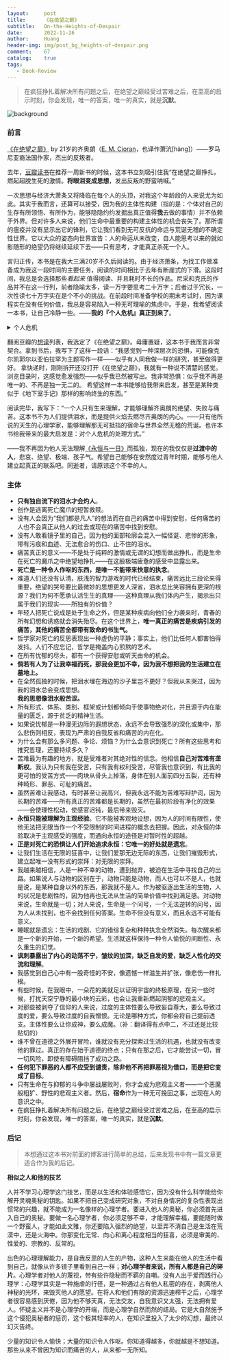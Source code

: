 ```yaml
---
layout:     post
title:      《在绝望之巅》
subtitle:   On-the-Heights-of-Despair
date:       2022-11-26
author:     Huang
header-img: img/post_bg_heights-of-despair.png
comment:    67
catalog:    true
tags:
   - Book-Review
---
```


> 在疯狂挣扎着解决所有问题之后，在绝望之巅经受过苦难之后，在至高的启示时刻，你会发现，唯一的答案，唯一的真实，就是**沉默**。

![background](https://huang-feiyu.github.io/img/post_bg_heights-of-despair.png)

### 前言

[《在绝望之巅》](https://book.douban.com/subject/35900190/) by 21岁的齐奥朗（[E. M. Cioran](https://en.wikipedia.org/wiki/Emil_Cioran)，也译作萧沆[hàng]）——罗马尼亚裔法国作家，杰出的反叛者。

去年，[豆瓣读书](https://www.douban.com/people/113894409)在推荐一周新书的时候，这本书立刻吸引住我“在绝望之巅挣扎，燃起超脱生死的激情。<b>将眼泪变成思想</b>，发出反叛的野蛮呐喊。”

一次思想与经济大萧条又将降临在每个人的头顶，对我这个年龄段的人来说尤为如此。其实于我而言，还算可以接受，因为我的主体性构建（指的是：个体对自己的生存有所领悟、有所作为，能够隐隐约约发掘出真正值得**我**去做的事情）并不依赖于外界。但对许多人来说，他们生命中最重要的构建主体性的机会丧失了。那所谓的瘟疫并没有显示出它的锋利，它让我们看到无可反抗的命运与荒诞无稽的不确定性世界。它以大众的姿态向世界宣告：人的命运从未改变，自人能思考以来的就如影随形的绝望仍将继续延续下去——只有思考，才能真正杀死一个人。

言归正传，本书是在我大三满20岁不久后阅读的。由于经济萧条，为找工作做准备成为我这一段时间的主要任务，阅读的时间相比于去年有断崖式的下滑。这段时间，我总是会选择那些*看起来* 值得阅读、并且耗时不长的作品。尼采和克氏的作品并不在这一行列，前者隐喻太多，读一万字要思考二十万字；后者过于冗长，一次性读七十万字实在是个不小的挑战。在前段时间准备学校的期末考试时，因为课程实在没有任何价值，我总是容易陷入一种无可理喻的焦虑中。于是，我希望阅读一本书，让自己冷静一些。——**我的『个人危机』真正到来了**。

<details><summary>个人危机</summary>从痛苦的自我中创造一个角色：<li>歌德写作《少年维特之烦恼》</li><li>陀思妥耶夫斯基的英雄瞬间与《地下室手记》</li><li>克尔凯郭尔写作《诱惑者日记》</li><li>齐奥朗写作《在绝望之巅》</li></details>

翻阅豆瓣的[想读](https://book.douban.com/mine?status=wish)列表，我选定了《在绝望之巅》。毋庸置疑，这本书于我而言非常契合。拿到书后，我写下了这样一段话：“我感觉到一种深层次的恐惧，可能像克尔凯郭尔以亚伯拉罕为主题写作一样——似乎有人同我做一样的研究，甚至做得更好。 拿快递时，刚刚拆开还没打开《在绝望之巅》，我就有一种说不清楚的感觉。浏览目录时，这感觉愈发强烈——似乎我已然被写出。我非常恐惧：似乎我不再是唯一的、不再是独一无二的。 希望这样一本书能够给我带来启发，甚至是某种类似于《地下室手记》那样的影响终生的东西。”

阅读完毕，我写下：“一个人只有生来理解，才能够理解齐奥朗的绝望、失败与痛苦。这本书不为人们提供泪水，而是提供火焰去燃尽齐奥朗的内心。——只有他所说的天生的心理学家，能够理解那无可抵挡的宿命与世界全然无稽的荒诞。也许本书给我带来的最大启发是：对个人危机的处理方式。”

——我不再因为他人无法理解[《永恒与一日》](https://movie.douban.com/subject/1293455/)而孤独，现在的我仅仅是**过渡中的人**，悲哀、绝望、极端、孩子气。希望自己能够在安然度过青年时期，能够与他人建立起真正的联系吧。同逝者，请原谅这个不幸的人。

### 主体

* **只有独自流下的泪水才会灼人**。
* 创作是逃离死亡魔爪的短暂救赎。
* 没有人会因为“我们都是凡人”的想法而在自己的痛苦中得到安慰，任何痛苦的人也不会真正从他人的过去或现在的痛苦中找到安慰。
* 没有人敢看镜子里的自己，因为他的面部轮廓会混入一幅怪诞、悲惨的形象，带有污痕和血迹、无法愈合的伤口、止不住的泪水。
* 痛苦真正的意义——不是处于纯粹的激情或无谓的幻想而做出挣扎，而是生命在死亡的魔爪之中绝望地挣扎——在这股极端疲惫的感受中显露出来。
* **死亡是一种令人作呕的东西，是唯一不能带来快意的执念**。
* 难道人们还没有认清，肤浅的智力游戏的时代已经结束，痛苦远比三段论来得重要，绝望的哭号要比最微妙的思想更发人深省，泪水总比笑容拥有更深的根源？我们为何不愿承认活生生的真理——这种真理从我们体内产生，揭示出只属于我们的现实——所独有的价值？
* 年轻人把死亡说成是处于生命之外，但是某种疾病向他们全力袭来时，青春的所有幻想和诱惑就会消失殆尽。在这个世界上，**唯一真正的痛苦是疾病引发的痛苦，其他的痛苦全都带有致命的书生气。**
* 哲学家对死亡的反思表现出一种虚伪的平静；事实上，他们比任何人都害怕得发抖。人们不应忘记，哲学是掩盖内心煎熬的艺术。
* 在所有忧郁的尽头，都有一个获得安慰或听天由命的机会。
* **倘若有人为了让我幸福而死，那我会更加不幸，因为我不想把我的生活建立在墓地上。**
* 在全然孤独的时候，把泪水埋在海边的沙子里岂不更好？但我从未哭过，因为我的泪水总会变成思想。<br/>**我的思想像泪水般苦涩。**
* 所有形式、体系、类别、框架或计划都倾向于使事物绝对化，并且源于内在能量的匮乏，源于贫乏的精神生活。
* 如果说忧郁是一种漫无边际的遐想状态，永远不会导致强烈的深化或集中，那么悲伤则相反，表现为严肃的自我反省和痛苦的内在化。
* 为什么会有那么多问题、争论、烦恼？为什么会意识到死亡？所有这些思考和推究哲理，还要持续多久？
* 苦难最为有趣的地方，就是受难者对其绝对性的信念。他相信**自己对苦难有垄断权**。我认为只有我在受苦，只有我有权利受苦，尽管我也意识到，有比我的更可怕的受苦方式——肉块从骨头上掉落，身体在别人面前四分五裂，还有种种畸形、罪恶、可耻的痛苦。
* 虽然苦难让我感动，有时甚至让我高兴，但我永远不能为苦难写辩护词，因为长期的苦难——所有真正的苦难都是长期的，虽然在最初阶段有净化的效果——会使理性松动，使感官迟钝，最后带来毁灭。
* **永恒只能被理解为主观经验**。它不能被客观地设想，因为人的时间有限性，使他无法把无限当作一个不受限制的时间进程的概念去把握。因此，对永恒的体验取决于主观感受的强度，而通向永恒的途径是对暂时性的超越。
* **正是对死亡的恐惧让人们开始追求永恒：它唯一的好处就是遗忘**。
* 让我们生活在无限的狂喜中，让我们爱那无边无际的东西，让我们摧毁形式，建立起唯一没有形式的崇拜：对无限的崇拜。
* 我越来越相信，人是一种不幸的动物，遭到抛弃，被迫在生活中寻找自己的出路。如果说人与动物的区别在于，动物只能是动物，而人也可以不是人，也就是说，是某种自身以外的东西，那我就不是人。作为被驱逐出生活的生物，人的状况是悲剧性的，因为他再也无法从生活的简单价值中找到满足感。对动物来说，生命就是一切；对人来说，生命是一个问号，一个无法逆转的问号，因为人从未找到，也不会找到任何答案。生命不但没有意义，而且永远不可能有意义。
* 睡眠就是遗忘：生活的戏剧、它的错综复杂和种种执念全然消失。每次醒来都是一个新的开始，一个新的希望。生活就这样保持一种令人愉悦的间断性、永久重生的幻觉。
* **讽刺暴露出了内心的动荡不宁，皱纹的加深，缺乏自发的爱，缺乏人性化的交流和理解**。
* 我感觉到自己心中有一股奇怪的不安，像遗憾一样滋生并扩张，像悲伤一样扎根。
* 有些时候，在我眼中，一朵花的美就足以证明宇宙的终极原理，在另一些时候，打扰天空宁静的最小块的云彩，也会让我重新燃起阴郁的悲观主义。
* 对那些被剥夺了信仰的人来说，过度的主体性要么导致妄自尊大，要么导致过度的爱，要么导致过度的自我憎恨。无论是哪种方式，你都会将自己提前透支。主体性要么让你成神，要么成魔。（补：翻译得有点中二，不过还是比较贴切的）
* 谁不曾在道德之外展开冒险，谁就没有充分探索过生活的机遇，也就没有改变他的罪过。真正的存在始于道德的终点；只有在那之后，它才能尝试一切，冒一切风险，即使有障碍阻挡了成功之路。
* **任何犯下罪恶的人都不应受到谴责，除非他不再把罪恶视为借口，而是把它变成了目标**。
* 只有生命在与抑郁的斗争中屡战屡败时，你才会成为悲观主义者——一个恶魔般粗犷、野性的悲观主义者。然后，**宿命**作为一种无可挽回之事，出现在人的意识之中。
* 在疯狂挣扎着解决所有问题之后，在绝望之巅经受过苦难之后，在至高的启示时刻，你会发现，唯一的答案，唯一的真实，就是**沉默**。

### 后记

> 本想通过这本书对前面的博客进行简单的总结，后来发现书中有一篇文章更适合作为我的后记。

**相似之人和他的技艺**

人并不学习心理学这门技艺，而是以生活和体验感悟它，因为没有什么科学能给你解开灵魂奥秘的钥匙。如果不把自己变成研究对象，不对自身情况的复杂性表现出惯常的兴趣，就不能成为一名像样的心理学者。要进入他人的奥秘，你必须首先进入自己的奥秘。要做一名心理学者，你必须足够不幸，才能理解幸福，要能随时做一个野蛮人，才能如此文雅，你还要陷入强烈的绝望，以至弄不清自己是生活在荒漠中，还是火海中。你那变化无常、向心和离心程度相当的狂喜，必须是审美的、性爱的、宗教的、反常的。

出色的心理理解能力，是自我反思的人生的产物，这种人生来能在他人的生活中看到自己，就像从许多镜子里看到自己一样；**对心理学者来说，所有人都是自己的碎片**。心理学者对他人的蔑视，带有些许隐秘而不羁的自嘲。没有人出于爱而践行心理学：心理学其实是一种施虐的行径，是一种通过占有他人私密的存在，剥离他人神秘的光环，来毁灭他人的愿望。在将人和他们有限的资源迅速榨干之后，心理学者很容易感到厌倦，因为他不够天真，无法交友，自我意识又太强，无法拥有爱人。怀疑主义并不是心理学的开端，而是心理学自然而然的结局。它是大自然施予这个侵犯奥秘者的惩罚，这个极其轻率的人，在知识里投入了太少的幻想，最终以幻灭告终。

少量的知识令人愉快；大量的知识令人作呕。你知道得越多，你就越是不想知道。那些从来不曾因为知识而痛苦的人，从来都一无所知。
